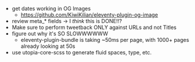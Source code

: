 - get dates working in OG Images
    - https://github.com/KiwiKilian/eleventy-plugin-og-image
- review meta_* fields → I *think* this is DONE!!?
- Make sure to perform tweetback ONLY against URLs and not Titles
- figure out why it's SO SLOWWWWWW
    - eleventy-plugin-bundle is taking ~50ms per page, with 1000+ pages already looking at 50s
- use utopia-core-scss to generate fluid spaces, type, etc.
